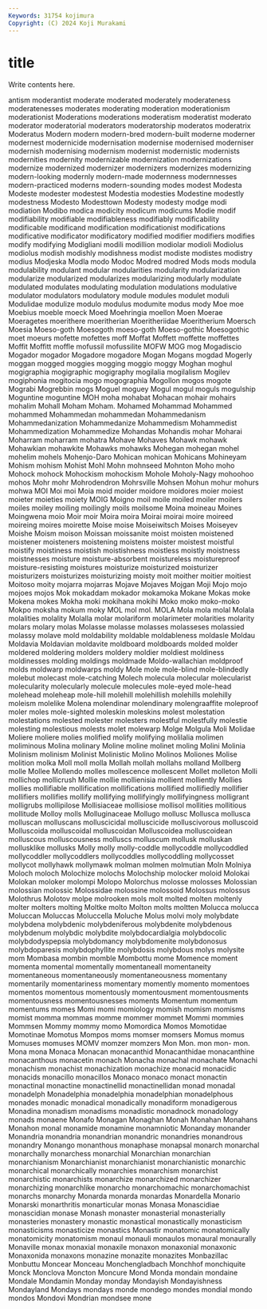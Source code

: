 ```yaml
---
Keywords: 31754 kojimura
Copyright: (C) 2024 Koji Murakami
---
```


# title

Write contents here.



antism moderantist moderate
moderated moderately moderateness moderatenesses moderates moderating moderation moderationism moderationist Moderations
moderations moderatism moderatist moderato moderator moderatorial moderators moderatorship moderatos moderatrix
Moderatus Modern modern modern-bred modern-built moderne moderner modernest modernicide modernisation
modernise modernised moderniser modernish modernising modernism modernist modernistic modernists modernities
modernity modernizable modernization modernizations modernize modernized modernizer modernizers modernizes modernizing
modern-looking modernly modern-made modernness modernnesses modern-practiced moderns modern-sounding modes modest
Modesta Modeste modester modestest Modestia modesties Modestine modestly modestness Modesto
Modesttown Modesty modesty modge modi modiation Modibo modica modicity modicum
modicums Modie modif modifiability modifiable modifiableness modifiably modificability modificable modificand
modification modificationist modifications modificative modificator modificatory modified modifier modifiers modifies
modify modifying Modigliani modili modillion modiolar modioli Modiolus modiolus modish
modishly modishness modist modiste modistes modistry modius Modjeska Modla modo
Modoc Modred modred Mods mods modula modulability modulant modular modularities
modularity modularization modularize modularized modularizes modularizing modularly modulate modulated modulates
modulating modulation modulations modulative modulator modulators modulatory module modules modulet
moduli Modulidae modulize modulo modulus modumite modus mody Moe moe
Moebius moeble moeck Moed Moehringia moellon Moen Moerae Moeragetes moerithere
moeritherian Moeritheriidae Moeritherium Moersch Moesia Moeso-goth Moesogoth moeso-goth Moeso-gothic Moesogothic
moet moeurs mofette mofettes moff Moffat Moffett moffette moffettes Moffit
Moffitt moffle mofussil mofussilite MOFW MOG mog Mogadiscio Mogador mogador
Mogadore mogadore Mogan Mogans mogdad Mogerly moggan mogged moggies mogging
moggio moggy Moghan moghul mogigraphia mogigraphic mogigraphy mogilalia mogilalism Mogilev
mogiphonia mogitocia mogo mogographia Mogollon mogos mogote Mograbi Mogrebbin mogs
Moguel moguey Mogul mogul moguls mogulship Moguntine moguntine MOH moha
mohabat Mohacan mohair mohairs mohalim Mohall Moham Moham. Mohamed Mohammad
Mohammed mohammed Mohammedan mohammedan Mohammedanism Mohammedanization Mohammedanize Mohammedism Mohammedist Mohammedization
Mohammedize Mohandas Mohandis mohar Moharai Moharram moharram mohatra Mohave Mohaves
Mohawk mohawk Mohawkian mohawkite Mohawks mohawks Mohegan mohegan mohel mohelim
mohels Mohenjo-Daro Mohican mohican Mohicans Mohineyam Mohism mohism Mohist Mohl
Mohn mohnseed Mohnton Moho moho Mohock mohock Mohockism mohockism Mohole
Moholy-Nagy mohoohoo mohos Mohr mohr Mohrodendron Mohrsville Mohsen Mohun mohur
mohurs mohwa MOI Moi moi Moia moid moider moidore moidores
moier moiest moieter moieties moiety MOIG Moigno moil moile moiled
moiler moilers moiles moiley moiling moilingly moils moilsome Moina moineau
Moines Moingwena moio Moir moir Moira moira Moirai moirai moire
moireed moireing moires moirette Moise moise Moiseiwitsch Moises Moiseyev Moishe
Moism moison Moissan moissanite moist moisten moistened moistener moisteners moistening
moistens moister moistest moistful moistify moistiness moistish moistishness moistless moistly
moistness moistnesses moisture moisture-absorbent moistureless moistureproof moisture-resisting moistures moisturize moisturized
moisturizer moisturizers moisturizes moisturizing moisty moit moither moitier moitiest Moitoso
moity mojarra mojarras Mojave Mojaves Mojgan Moji Mojo mojo mojoes
mojos Mok mokaddam mokador mokamoka Mokane Mokas moke Mokena mokes
Mokha moki mokihana mokihi Moko moko moko-moko Mokpo moksha mokum
moky MOL mol mol. MOLA Mola mola molal Molala molalities
molality Molalla molar molariform molarimeter molarities molarity molars molary molas
Molasse molasse molasses molasseses molassied molassy molave mold moldability moldable
moldableness moldasle Moldau Moldavia Moldavian moldavite moldboard moldboards molded molder
moldered moldering molders moldery moldier moldiest moldiness moldinesses molding moldings
moldmade Moldo-wallachian moldproof molds moldwarp moldwarps moldy Mole mole mole-blind
mole-blindedly molebut molecast mole-catching Molech molecula molecular molecularist molecularity molecularly
molecule molecules mole-eyed mole-head molehead moleheap mole-hill molehill molehillish molehills
molehilly moleism molelike Molena molendinar molendinary molengraaffite moleproof moler moles
mole-sighted moleskin moleskins molest molestation molestations molested molester molesters molestful
molestfully molestie molesting molestious molests molet molewarp Molge Molgula Moli
Molidae Moliere moliere molies molified molify molifying molilalia molimen moliminous
Molina molinary Moline moline molinet moling Molini Molinia Molinism molinism
Molinist Molinistic Molino Molinos Moliones Molise molition molka Moll moll
molla Mollah mollah mollahs molland Mollberg molle Mollee Mollendo molles
mollescence mollescent Mollet molleton Molli mollichop mollicrush Mollie mollie mollienisia
mollient molliently Mollies mollies mollifiable mollification mollifications mollified mollifiedly mollifier
mollifiers mollifies mollify mollifying mollifyingly mollifyingness molligrant molligrubs mollipilose Mollisiaceae
mollisiose mollisol mollities mollitious mollitude Molloy molls Molluginaceae Mollugo mollusc
Mollusca mollusca molluscan molluscans molluscicidal molluscicide molluscivorous molluscoid Molluscoida molluscoidal
molluscoidan Molluscoidea molluscoidean molluscous molluscousness molluscs molluscum mollusk molluskan mollusklike
mollusks Molly molly molly-coddle mollycoddle mollycoddled mollycoddler mollycoddlers mollycoddles mollycoddling
mollycosset mollycot mollyhawk mollymawk molman molmen molmutian Moln Molniya Moloch
moloch Molochize molochs Molochship molocker moloid Molokai Molokan moloker molompi
Molopo Molorchus molosse molosses Molossian molossian molossic Molossidae molossine molossoid
Molossus molossus Molothrus Molotov molpe molrooken mols molt molted molten
moltenly molter molters molting Moltke molto Molton molts moltten Molucca
molucca Moluccan Moluccas Moluccella Moluche Molus molvi moly molybdate molybdena
molybdenic molybdeniferous molybdenite molybdenous molybdenum molybdic molybdite molybdocardialgia molybdocolic molybdodyspepsia
molybdomancy molybdomenite molybdonosus molybdoparesis molybdophyllite molybdosis molybdous molys molysite mom
Mombasa mombin momble Mombottu mome Momence moment momenta momental momentally
momentaneall momentaneity momentaneous momentaneously momentaneousness momentany momentarily momentariness momentary momently
momento momentoes momentos momentous momentously momentousment momentousments momentousness momentousnesses moments
Momentum momentum momentums momes Momi momi momiology momish momism momisms
momist momma mommas momme mommer mommet Mommi mommies Mommsen Mommy
mommy momo Momordica Momos Momotidae Momotinae Momotus Mompos moms momser
momsers Momus momus Momuses momuses MOMV momzer momzers Mon Mon.
mon mon- mon. Mona mona Monaca Monacan monacanthid Monacanthidae monacanthine
monacanthous monacetin monach Monacha monachal monachate Monachi monachism monachist monachization
monachize monacid monacidic monacids monacillo monacillos Monaco monaco monact monactin
monactinal monactine monactinellid monactinellidan monad monadal monadelph Monadelphia monadelphia monadelphian
monadelphous monades monadic monadical monadically monadiform monadigerous Monadina monadism monadisms
monadistic monadnock monadology monads monaene Monafo Monagan Monaghan Monah Monahan
Monahans Monahon monal monamide monamine monamniotic Monanday monander Monandria monandria
monandrian monandric monandries monandrous monandry Monango monanthous monaphase monapsal monarch
monarchal monarchally monarchess monarchial Monarchian monarchian monarchianism Monarchianist monarchianist monarchianistic
monarchic monarchical monarchically monarchies monarchism monarchist monarchistic monarchists monarchize monarchized
monarchizer monarchizing monarchlike monarcho monarchomachic monarchomachist monarchs monarchy Monarda monarda
monardas Monardella Monario Monarski monarthritis monarticular monas Monasa Monascidiae monascidian
monase Monash monaster monasterial monasterially monasteries monastery monastic monastical monastically
monasticism monasticisms monasticize monastics Monastir monatomic monatomically monatomicity monatomism monaul
monauli monaulos monaural monaurally Monaville monax monaxial monaxile monaxon monaxonial
monaxonic Monaxonida monaxons monazine monazite monazites Monbazillac Monbuttu Moncear Monceau
Monchengladbach Monchhof monchiquite Monck Monclova Moncton Moncure Mond Monda mondain
mondaine Mondale Mondamin Monday monday Mondayish Mondayishness Mondayland Mondays mondays
monde mondego mondes mondial mondo mondos Mondovi Mondrian mondsee mone

